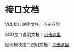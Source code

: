 # 接口文档

VCL接口说明文档：[点击这里](https://docs.rs/wedpr_s_verifiable_confidential_ledger/1.1.0/wedpr_s_verifiable_confidential_ledger/)

SCD接口说明文档：[点击这里](https://docs.rs/wedpr_s_selective_certificate_disclosure/1.2.0/wedpr_s_selective_certificate_disclosure/)

密码模块接口说明文档：[点击这里](https://docs.rs/wedpr_crypto/1.2.0/wedpr_crypto/)
